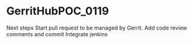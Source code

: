 # GerritHubPOC_0119

Next steps
Start pull request to be managed by Gerrit.
Add code review comments and commit
Integrate jenkins

